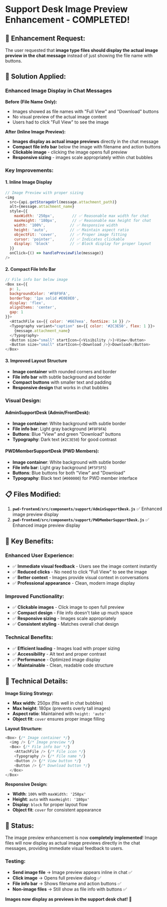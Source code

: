 # Support Desk Image Preview Enhancement - COMPLETED!

## 🎯 **Enhancement Request:**

The user requested that **image type files should display the actual image preview in the chat message** instead of just showing the file name with buttons.

## 🔧 **Solution Applied:**

### **Enhanced Image Display in Chat Messages**

**Before (File Name Only):**
- Images showed as file names with "Full View" and "Download" buttons
- No visual preview of the actual image content
- Users had to click "Full View" to see the image

**After (Inline Image Preview):**
- **Images display as actual image previews** directly in the chat message
- **Compact file info bar** below the image with filename and action buttons
- **Clickable image** - clicking the image opens full preview
- **Responsive sizing** - images scale appropriately within chat bubbles

### **Key Improvements:**

#### **1. Inline Image Display**
```javascript
// Image Preview with proper sizing
<img
  src={api.getStorageUrl(message.attachment_path)}
  alt={message.attachment_name}
  style={{
    maxWidth: '250px',        // ✅ Reasonable max width for chat
    maxHeight: '180px',       // ✅ Reasonable max height for chat
    width: '100%',           // ✅ Responsive width
    height: 'auto',          // ✅ Maintain aspect ratio
    objectFit: 'cover',      // ✅ Proper image fitting
    cursor: 'pointer',       // ✅ Indicates clickable
    display: 'block'         // ✅ Block display for proper layout
  }}
  onClick={() => handlePreviewFile(message)}
/>
```

#### **2. Compact File Info Bar**
```javascript
// File info bar below image
<Box sx={{ 
  p: 1, 
  backgroundColor: '#F8F9FA',
  borderTop: '1px solid #E0E0E0',
  display: 'flex',
  alignItems: 'center',
  gap: 1
}}>
  <AttachFile sx={{ color: '#667eea', fontSize: 14 }} />
  <Typography variant="caption" sx={{ color: '#2C3E50', flex: 1 }}>
    {message.attachment_name}
  </Typography>
  <Button size="small" startIcon={<Visibility />}>View</Button>
  <Button size="small" startIcon={<Download />}>Download</Button>
</Box>
```

#### **3. Improved Layout Structure**
- **Image container** with rounded corners and border
- **File info bar** with subtle background and border
- **Compact buttons** with smaller text and padding
- **Responsive design** that works in chat bubbles

### **Visual Design:**

#### **AdminSupportDesk (Admin/FrontDesk):**
- **Image container**: White background with subtle border
- **File info bar**: Light gray background (`#F8F9FA`)
- **Buttons**: Blue "View" and green "Download" buttons
- **Typography**: Dark text (`#2C3E50`) for good contrast

#### **PWDMemberSupportDesk (PWD Members):**
- **Image container**: White background with subtle border
- **File info bar**: Light gray background (`#F5F5F5`)
- **Buttons**: Blue buttons for both "View" and "Download"
- **Typography**: Black text (`#000000`) for PWD member interface

## 📋 **Files Modified:**

1. **`pwd-frontend/src/components/support/AdminSupportDesk.js`** ✅ Enhanced image preview display
2. **`pwd-frontend/src/components/support/PWDMemberSupportDesk.js`** ✅ Enhanced image preview display

## 🚀 **Key Benefits:**

### **Enhanced User Experience:**
- ✅ **Immediate visual feedback** - Users see the image content instantly
- ✅ **Reduced clicks** - No need to click "Full View" to see the image
- ✅ **Better context** - Images provide visual context in conversations
- ✅ **Professional appearance** - Clean, modern image display

### **Improved Functionality:**
- ✅ **Clickable images** - Click image to open full preview
- ✅ **Compact design** - File info doesn't take up much space
- ✅ **Responsive sizing** - Images scale appropriately
- ✅ **Consistent styling** - Matches overall chat design

### **Technical Benefits:**
- ✅ **Efficient loading** - Images load with proper sizing
- ✅ **Accessibility** - Alt text and proper contrast
- ✅ **Performance** - Optimized image display
- ✅ **Maintainable** - Clean, readable code structure

## 🔧 **Technical Details:**

**Image Sizing Strategy:**
- **Max width**: 250px (fits well in chat bubbles)
- **Max height**: 180px (prevents overly tall images)
- **Aspect ratio**: Maintained with `height: 'auto'`
- **Object fit**: `cover` ensures proper image filling

**Layout Structure:**
```javascript
<Box> {/* Image container */}
  <img /> {/* Image preview */}
  <Box> {/* File info bar */}
    <AttachFile /> {/* File icon */}
    <Typography /> {/* File name */}
    <Button /> {/* View button */}
    <Button /> {/* Download button */}
  </Box>
</Box>
```

**Responsive Design:**
- **Width**: `100%` with `maxWidth: '250px'`
- **Height**: `auto` with `maxHeight: '180px'`
- **Display**: `block` for proper layout flow
- **Object fit**: `cover` for consistent appearance

## 🚀 **Status:**

The image preview enhancement is now **completely implemented**! Image files will now display as actual image previews directly in the chat messages, providing immediate visual feedback to users.

### **Testing:**
- **Send image file** → Image preview appears inline in chat ✅
- **Click image** → Opens full preview dialog ✅
- **File info bar** → Shows filename and action buttons ✅
- **Non-image files** → Still show as file info with buttons ✅

**Images now display as previews in the support desk chat!** 🎉
